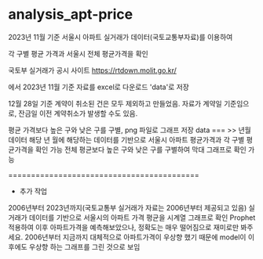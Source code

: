 # analysis_apt-price


2023년 11월 기준 서울시 아파트 실거래가 데이터(국토교통부자료)를 이용하여 

각 구별 평균 가격과 서울시 전체 평균가격을 확인

국토부 실거래가 공시 사이트
https://rtdown.molit.go.kr/

에서 2023년 11월 기준 자료를 excel로 다운로드 'data'로 저장

12월 28일 기준 계약이 취소된 건은 모두 제외하고 만들었음.
자료가 계약일 기준임으로, 잔금일 이전 계약취소가 발생할 수도 있음.

평균 가격보다 높은 구와 낮은 구를 구별, png 파일로 그래프 저장
data === >> 년월 데이터
해당 년 월에 해당하는 데이터를 기반으로 서울시 아파트 평균가격과 각 구별 평균가격을 확인 가능
전체 평균보다 높은 구와 낮은 구를 구별하여 막대 그래프로 확인 가능

==========================================

+ 추가 작업

2006년부터 2023년까지(국토교통부 실거래가 자료는 2006년부터 제공되고 있음)
실거래가 데이터를 기반으로 서울시의 아파트 가격 평균을 시계열 그래프로 확인
Prophet 적용하여 이후 아파트가격을 예측해보았으나, 정확도는 매우 떨어짐으로 재미로만 봐주세요.
2006년부터 지금까지 대체적으로 아파트가격이 우상향 했기 때문에 model이 이후에도 우상향 하는 그래프를 그린 것으로 보임
